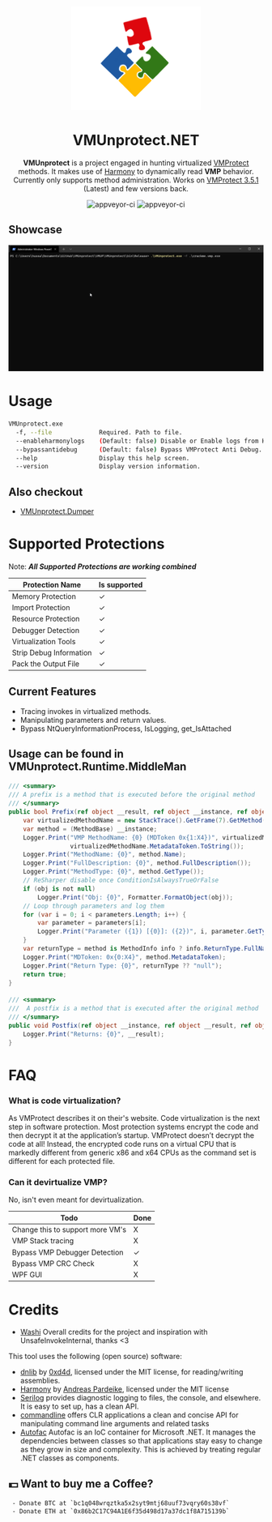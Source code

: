 <p align="center">
  <img width="256" heigth="256" src="docs/vmup.png">
<h1 align="center">VMUnprotect.NET</h1>
<p align="center">
  <strong>VMUnprotect</strong> is a project engaged in hunting virtualized <a href="https://vmpsoft.com">VMProtect</a> methods. It makes use of <a href="https://github.com/pardeike/Harmony">Harmony</a> to dynamically read <strong>VMP</strong> behavior. Currently only supports method administration. Works on <a href="https://vmpsoft.com/20210919/vmprotect-3-5-1/">VMProtect 3.5.1</a> (Latest) and few versions back.
</p>
</p>
<p align="center">
  <img src="https://forthebadge.com/images/badges/built-with-love.svg" alt="appveyor-ci" />
  <img src="https://forthebadge.com/images/badges/made-with-c-sharp.svg" alt="appveyor-ci" />
</p>
</p>

## Showcase
<img src="docs/show.gif">

# Usage
```sh
VMUnprotect.exe 
  -f, --file             Required. Path to file.
  --enableharmonylogs    (Default: false) Disable or Enable logs from Harmony.
  --bypassantidebug      (Default: false) Bypass VMProtect Anti Debug.
  --help                 Display this help screen.
  --version              Display version information.
```
## Also checkout
* [VMUnprotect.Dumper]( https://github.com/void-stack/VMUnprotect.Dumper)

# Supported Protections
Note: ***All Supported Protections are working combined***

Protection Name         | Is supported 
------------------------|-------------- 
Memory Protection       | ✓  
Import Protection       | ✓  
Resource Protection     | ✓  
Debugger Detection      | ✓  
Virtualization Tools    | ✓ 
Strip Debug Information | ✓  
Pack the Output File    | ✓ 

## Current Features
- Tracing invokes in virtualized methods.
- Manipulating parameters and return values.
- Bypass NtQueryInformationProcess, IsLogging, get_IsAttached

## Usage can be found in VMUnprotect.Runtime.MiddleMan
```csharp
/// <summary>
/// A prefix is a method that is executed before the original method
/// </summary>
public bool Prefix(ref object __result, ref object __instance, ref object obj, ref object[] parameters, ref object[] arguments) {
    var virtualizedMethodName = new StackTrace().GetFrame(7).GetMethod();
    var method = (MethodBase) __instance;
    Logger.Print("VMP MethodName: {0} (MDToken 0x{1:X4})", virtualizedMethodName.FullDescription(),
                 virtualizedMethodName.MetadataToken.ToString());
    Logger.Print("MethodName: {0}", method.Name);
    Logger.Print("FullDescription: {0}", method.FullDescription());
    Logger.Print("MethodType: {0}", method.GetType());
    // ReSharper disable once ConditionIsAlwaysTrueOrFalse
    if (obj is not null)
        Logger.Print("Obj: {0}", Formatter.FormatObject(obj));
    // Loop through parameters and log them
    for (var i = 0; i < parameters.Length; i++) {
        var parameter = parameters[i];
        Logger.Print("Parameter ({1}) [{0}]: ({2})", i, parameter.GetType(), Formatter.FormatObject(parameter));
    }
    var returnType = method is MethodInfo info ? info.ReturnType.FullName : "System.Object";
    Logger.Print("MDToken: 0x{0:X4}", method.MetadataToken);
    Logger.Print("Return Type: {0}", returnType ?? "null");
    return true;
}

/// <summary>
///  A postfix is a method that is executed after the original method
/// </summary>
public void Postfix(ref object __instance, ref object __result, ref object obj, ref object[] parameters, ref object[] arguments) {
    Logger.Print("Returns: {0}", __result);
}
```

# FAQ
### What is code virtualization? 
As VMProtect describes it on their's website. Code virtualization is the next step in software protection. Most protection systems encrypt the code and then decrypt it at the application’s startup. VMProtect doesn’t decrypt the code at all! Instead, the encrypted code runs on a virtual CPU that is markedly different from generic x86 and x64 CPUs as the command set is different for each protected file.

### Can it devirtualize VMP?
No, isn't even meant for devirtualization.

Todo                             | Done
---------------------------------|---------
Change this to support more VM's | X
VMP Stack tracing                | X 
Bypass VMP Debugger Detection    | ✓  
Bypass VMP CRC Check             | X  
WPF GUI                          | X 

# Credits
* [Washi](https://github.com/Washi1337) Overall credits for the project and inspiration with UnsafeInvokeInternal, thanks <3

This tool uses the following (open source) software:
* [dnlib](https://github.com/0xd4d/dnlib) by [0xd4d](https://github.com/0xd4d), licensed under the MIT license, for reading/writing assemblies.
* [Harmony](https://github.com/pardeike/Harmony) by [Andreas Pardeike](https://github.com/pardeike), licensed under the MIT license
* [Serilog](https://github.com/serilog/serilog) provides diagnostic logging to files, the console, and elsewhere. It is easy to set up, has a clean API.
* [commandline](https://github.com/commandlineparser/commandline) offers CLR applications a clean and concise API for manipulating command line arguments and related tasks
* [Autofac](https://github.com/autofac/Autofac) Autofac is an IoC container for Microsoft .NET. It manages the dependencies between classes so that applications stay easy to change as they grow in size and complexity. This is achieved by treating regular .NET classes as components.

## 💵 Want to buy me a Coffee?
     - Donate BTC at `bc1q048wrqztka5x2syt9mtj68uuf73vqry60s38vf`
     - Donate ETH at `0x86b2C17C94A1E6f35d498d17a37dc1f8A715139b`
